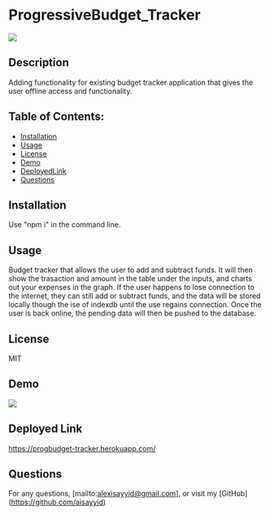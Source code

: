 # ProgressiveBudget_Tracker
  ![](https://img.shields.io/badge/License-MIT-blue)
  ## Description 
  Adding functionality for existing budget tracker application that gives the user offline access and functionality.
  ## Table of Contents:
  - [Installation](#Installation)
  - [Usage](#Usage)
  - [License](#License)
  - [Demo](#Demo)
  - [DeployedLink](#DeployedLink)
  - [Questions](#Questions)
  ## Installation
  Use "npm i" in the command line.
  ## Usage
  Budget tracker that allows the user to add and subtract funds.  It will then show the trasaction and amount in the table under the inputs, and charts out your expenses in the graph.  If the user happens to lose connection to the internet, they can still add or subtract funds, and the data will be stored locally though the ise of indexdb until the use regains connection.  Once the user is back online, the pending data will then be pushed to the database.
  ## License
  MIT
  ## Demo
 ![](images/Budget_Tracker.gif)
  
  ## Deployed Link
  https://progbudget-tracker.herokuapp.com/
  
  ## Questions
  For any questions, [mailto:alexisayyid@gmail.com], or visit my [GitHub] (https://github.com/aisayyid) 
 
